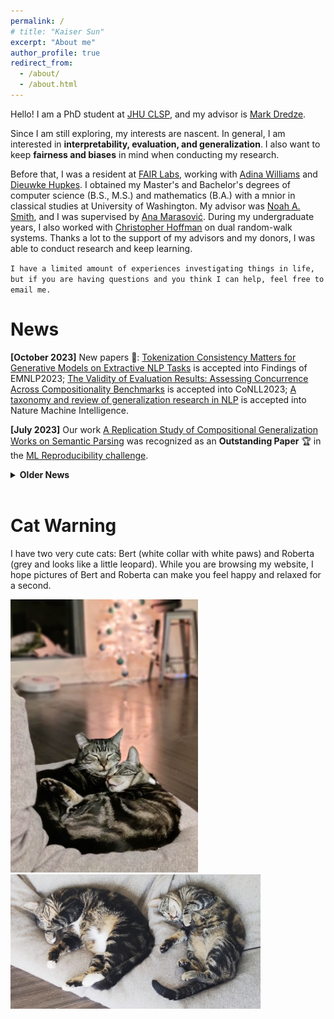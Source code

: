 ```yaml
---
permalink: /
# title: "Kaiser Sun"
excerpt: "About me"
author_profile: true
redirect_from:
  - /about/
  - /about.html
---
```

Hello! I am a PhD student at [JHU CLSP](https://www.clsp.jhu.edu/), and my advisor is [Mark Dredze](https://www.cs.jhu.edu/~mdredze/).
 
Since I am still exploring, my interests are nascent. In general, I am interested in **interpretability, evaluation, and generalization**. I also want to keep **fairness and biases** in mind when conducting my research.

Before that, I was a resident at [FAIR Labs](https://ai.facebook.com/research/), working with [Adina Williams](https://ai.facebook.com/people/adina-williams) and [Dieuwke Hupkes](https://dieuwkehupkes.nl/). I obtained my Master's and Bachelor's degrees of computer science (B.S., M.S.) and mathematics (B.A.) with a mnior in classical studies at University of Washington. My advisor was [Noah A. Smith](https://homes.cs.washington.edu/~nasmith/), and I was supervised by [Ana Marasović](https://www.anamarasovic.com/). During my undergraduate years, I also worked with [Christopher Hoffman](https://sites.math.washington.edu/~hoffman/) on dual random-walk systems. Thanks a lot to the support of my advisors and my donors, I was able to conduct research and keep learning.

`I have a limited amount of experiences investigating things in life, but if you are having questions and you think I can help, feel free to email me.`

News
======

**[October 2023]** New papers 📄: [Tokenization Consistency Matters for Generative Models on Extractive NLP Tasks](https://arxiv.org/pdf/2212.09912) is accepted into Findings of EMNLP2023; [The Validity of Evaluation Results: Assessing Concurrence Across Compositionality Benchmarks](https://arxiv.org/abs/2310.17514) is accepted into CoNLL2023; [A taxonomy and review of generalization research in NLP](https://www.nature.com/articles/s42256-023-00729-y) is accepted into Nature Machine Intelligence.

**[July 2023]** Our work [A Replication Study of Compositional Generalization Works on Semantic Parsing](https://openreview.net/forum?id=MF9uv95psps) was recognized as an **Outstanding Paper** 🏆 in the [ML Reproducibility challenge](https://paperswithcode.com/rc2022).

<details>
  <summary><b>Older News</b></summary>

  <b>[August 2022]</b> I finished my master's degree, moved to New York City, and will spend a year here for my residency at Meta AI, working with <a href="https://ai.facebook.com/people/adina-williams">Adina Williams</a> and <a href="https://dieuwkehupkes.nl/">Dieuwke Hupkes</a>. <br/>

  <b>[June 2022]</b> I moved to Santa Clara for my internship at AWS AI, working with <a href="https://qipeng.me/">Peng Qi</a> and <a href="https://yuhao.im/">Yuhao Zhang</a>. <br/>

  <b>[December 2021]</b> I began as a teaching assistant in <a href="https://nasmith.github.io/NLP-winter22/about/">Natural Language Processing</a> at UW for winter and spring quarter. <br/>

  <b>[September 2021]</b> I began as a teaching assistant in <a href="https://courses.cs.washington.edu/courses/csep546/21au/">Machine Learning</a> at UW for fall quarter. <br/>

 <b>[July 2021]</b> I began my software engineering internship in AuthService team at Amazon. <br/>

 <b>[May 2021]</b> Our paper <a href="https://aclanthology.org/2021.findings-acl.361.pdf">Effective Attention Sheds Light On Interpretability</a> was accepted into Findings of ACL2021. Big thanks to Ana! 🌻 <br/>

 <b>[March 2021]</b> I finished my Bachelor's degrees 🤓 - B.S. in CS and B.A. in math, as well as a minor in classical studies; I began as a teaching assistant in <a href="https://courses.cs.washington.edu/courses/csep590b/">Enterprise Chatbots</a> at UW for spring quarter. <br/>

  <b>[November 2020]</b> Joined <a href="https://noonum.ai">Noonum</a> as a data scientist intern. <br/>

  <b>[July 2020]</b> I began my software engineering internship in AuthEngine team at Amazon.<br/>

  <b>[September 2019]</b> Began a project on dual random-walk systems with Professor <a href="https://sites.math.washington.edu/~hoffman/">Christopher Hoffman</a> at Washington Experimental Mathematics Lab. <br/>

  <b>[July 2019]</b> Began my internship at National Oceanic & Atmospheric Administration (NOAA) mentored by Dr. <a href="https://www.fisheries.noaa.gov/contact/jason-cope-phd">Jason Cope</a>. <br/>
</details>
<br>


Cat Warning
======
I have two very cute cats: Bert (white collar with white paws) and Roberta (grey and looks like a little leopard). While you are browsing my website, I hope pictures of Bert and Roberta can make you feel happy and relaxed for a second.

<img src="../images/photos/SnugglingBertRoberta.jpg" alt="bertRoberta1" width="300"/>
<img src="../images/photos/BertRoberta.jpg" alt="bertRoberta" width="400"/>
